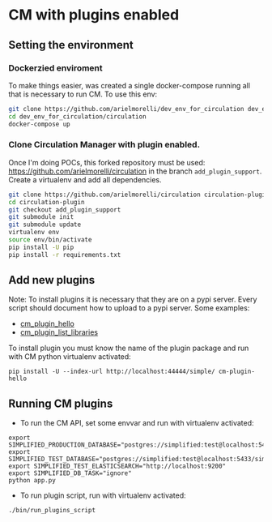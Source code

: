 # CM with plugins enabled

## Setting the environment

### Dockerzied enviroment
To make things easier, was created a single docker-compose running all that is necessary to run CM.
To use this env:

```bash
git clone https://github.com/arielmorelli/dev_env_for_circulation dev_env_for_circulation
cd dev_env_for_circulation/circulation
docker-compose up
```

### Clone Circulation Manager with plugin enabled.
Once I'm doing POCs, this forked repository must be used: https://github.com/arielmorelli/circulation in the branch `add_plugin_support`. Create a virtualenv and add all dependencies.

```bash
git clone https://github.com/arielmorelli/circulation circulation-plugin
cd circulation-plugin
git checkout add_plugin_support
git submodule init
git submodule update
virtualenv env
source env/bin/activate
pip install -U pip
pip install -r requirements.txt
```

## Add new plugins

Note: To install plugins it is necessary that they are on a pypi server. Every script should document how to upload to a pypi server. Some examples:
* [cm_plugin_hello](https://github.com/arielmorelli/cm_plugin_hello)
* [cm_plugin_list_libraries](https://github.com/arielmorelli/cm_plugin_list_libraries)


To install plugin you must know the name of the plugin package and run with CM python virtualenv activated:
```
pip install -U --index-url http://localhost:44444/simple/ cm-plugin-hello
```

## Running CM plugins

* To run the CM API, set some envvar and run with virtualenv activated:
```
export SIMPLIFIED_PRODUCTION_DATABASE="postgres://simplified:test@localhost:5432/simplified_circ_db"
export SIMPLIFIED_TEST_DATABASE="postgres://simplified:test@localhost:5433/simplified_circ_db"
export SIMPLIFIED_TEST_ELASTICSEARCH="http://localhost:9200"
export SIMPLIFIED_DB_TASK="ignore"
python app.py
```
* To run plugin script, run with virtualenv activated:
```
./bin/run_plugins_script
```

